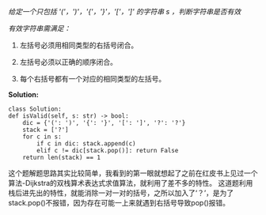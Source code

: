 *给定一个只包括 '('，')'，'{'，'}'，'['，']' 的字符串 s ，判断字符串是否有效*

*有效字符串需满足：*

1. 左括号必须用相同类型的右括号闭合。

2. 左括号必须以正确的顺序闭合。

3. 每个右括号都有一个对应的相同类型的左括号。

**Solution:**

    class Solution:
    def isValid(self, s: str) -> bool:
        dic = {'(': ')', '{': '}', '[': ']', '?': '?'}
        stack = ['?']
        for c in s:
            if c in dic: stack.append(c)
            elif c != dic[stack.pop()]: return False
        return len(stack) == 1

这个题解题思路其实比较简单，我看到的第一眼就想起了之前在红皮书上见过一个算法-Dijkstra的双栈算术表达式求值算法，就利用了差不多的特性。
这道题利用栈后进先出的特性，就能消除一对一对的括号，之所以加入了‘？’，是为了stack.pop()不报错，因为存在可能一上来就遇到右括号导致pop()报错。
